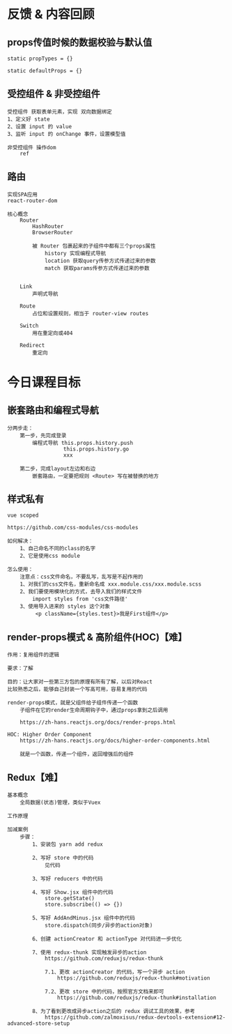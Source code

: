# 反馈 & 内容回顾

## props传值时候的数据校验与默认值
	static propTypes = {}

	static defaultProps = {}

## 受控组件 & 非受控组件
	受控组件 获取表单元素，实现 双向数据绑定
	1、定义好 state
	2、设置 input 的 value
	3、监听 input 的 onChange 事件，设置模型值

	非受控组件 操作dom
		ref

## 路由
	实现SPA应用
	react-router-dom

	核心概念
		Router
			HashRouter
			BrowserRouter

			被 Router 包裹起来的子组件中都有三个props属性
				history 实现编程式导航
				location 获取query传参方式传递过来的参数
				match 获取params传参方式传递过来的参数


		Link
			声明式导航

		Route
			占位和设置规则，相当于 router-view routes

		Switch
			用在重定向或404

		Redirect
			重定向

# 今日课程目标

## 嵌套路由和编程式导航
	分两步走：
		第一步，先完成登录 
			编程式导航 this.props.history.push
					  this.props.history.go
					  xxx
			
		第二步，完成layout左边和右边
			嵌套路由，一定要把规则 <Route> 写在被替换的地方

## 样式私有
	vue scoped

	https://github.com/css-modules/css-modules

	如何解决：
		1、自己命名不同的class的名字
		2、它是使用css module

	怎么使用：
		注意点：css文件命名，不要乱写，乱写是不起作用的
		1、对我们的css文件名，重新命名成 xxx.module.css/xxx.module.scss
		2、我们要使用模块化的方式，去导入我们的样式文件
			import styles from 'css文件路径'
		3、使用导入进来的 styles 这个对象
			 <p className={styles.test}>我是First组件</p>

## render-props模式 & 高阶组件(HOC)【难】
	作用：复用组件的逻辑

	要求：了解

	目的：让大家对一些第三方包的原理有所有了解，以后对React
	比较熟悉之后，能够自己封装一个写高可用，容易复用的代码

	render-props模式，就是父组件给子组件传递一个函数
		子组件在它的render生命周期钩子中，通过props拿到之后调用

		https://zh-hans.reactjs.org/docs/render-props.html

	HOC: Higher Order Component
		https://zh-hans.reactjs.org/docs/higher-order-components.html

		就是一个函数，传递一个组件，返回增强后的组件

## Redux【难】
	基本概念
		全局数据(状态)管理，类似于Vuex

	工作原理
	
	加减案例
		步骤：
			1、安装包 yarn add redux

			2、写好 store 中的代码
				见代码

			3、写好 reducers 中的代码

			4、写好 Show.jsx 组件中的代码
				store.getState()
				store.subscribe(() => {})

			5、写好 AddAndMinus.jsx 组件中的代码
				store.dispatch(同步/异步的action对象)

			6、创建 actionCreator 和 actionType 对代码进一步优化

			7、使用 redux-thunk 实现触发异步的action
				https://github.com/reduxjs/redux-thunk

				7.1、更改 actionCreator 的代码，写一个异步 action
					https://github.com/reduxjs/redux-thunk#motivation

				7.2、更改 store 中的代码，按照官方文档来即可
					https://github.com/reduxjs/redux-thunk#installation

			8、为了看到更改成异步action之后的 redux 调试工具的效果，参考
				https://github.com/zalmoxisus/redux-devtools-extension#12-advanced-store-setup